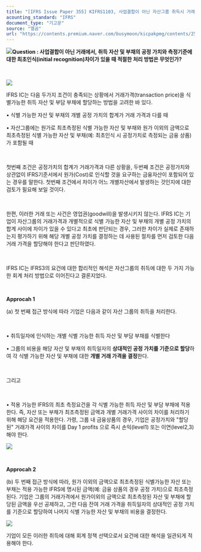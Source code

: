 ```yaml
---
title: "[IFRS Issue Paper 355] KIFRS1103, 사업결합이 아닌 자산그룹 취득시 거래원가 배분 회계처리"
acounting_standard: "IFRS"
document_type: "기고문"
source: "엘곰"
url: "https://contents.premium.naver.com/busymoon/kicpakpmg/contents/250128181403566ig"
---
```

![](https://n2.news.naver.com/l.gif?type=content)**Question : 사업결합이 아닌 거래에서, 취득 자산 및 부채의 공정 가치와 측정기준에 대한 최초인식(initial recognition)차이가 있을 때 적절한 처리 방법은 무엇인가?**

​

![](https://scs-phinf.pstatic.net/MjAyNTAxMjhfMTgy/MDAxNzM4MDQ4MTQ4NDcx.NjwzUUg0CThVZcQSO_aezhJmURcB4sFMapuPK8gbM2cg.NwrTyX4ukwZecc3evs871HZx-_ZhjWKjn6WJflI_kjwg.PNG/image.png?type=w800)

IFRS IC는 다음 두가지 조건이 충족되는 상황에서 거래가격(transaction price)을 식별가능한 취득 자산 및 부담 부채에 할당하는 방법을 고려한 바 있다.

• 식별 가능한 자산 및 부채의 개별 공정 가치의 합계가 거래 가격과 다를 때

• 자산그룹에는 원가로 최초측정된 식별 가능한 자산 및 부채와 원가 이외의 금액으로 최초측정된 식별 가능한 자산 및 부채(예: 최초인식 시 공정가치로 측정되는 금융 상품)가 포함될 때

​

첫번째 조건은 공정가치의 합계가 거래가격과 다른 상황을, 두번째 조건은 공정가치와 상관없이 IFRS기준서에서 원가(Cost)로 인식할 것을 요구하는 금융자산이 포함되어 있는 경우를 말한다. 첫번째 조건에서 차이가 어느 개별자산에서 발생하는 것인지에 대한 검토가 필요해 보일 것이다.

​

한편, 이러한 거래 또는 사건은 영업권(goodwill)을 발생시키지 않는다. IFRS IC는 기업이 자산그룹의 거래가격과 개별적으로 식별 가능한 자산 및 부채의 개별 공정 가치의 합계 사이에 차이가 있을 수 있다고 최초에 판단되는 경우, 그러한 차이가 실제로 존재하는지 평가하기 위해 해당 개별 공정 가치를 결정하는 데 사용된 절차를 먼저 검토한 다음 거래 가격을 할당해야 한다고 판단하였다.

​

IFRS IC는 IFRS3의 요건에 대한 합리적인 해석은 자산그룹의 취득에 대한 두 가지 가능한 회계 처리 방법으로 이어진다고 결론지었다.

​

**Approcah 1**

(a) 첫 번째 접근 방식에 따라 기업은 다음과 같이 자산 그룹의 취득을 처리한다.

​

• 취득일자에 인식하는 개별 식별 가능한 취득 자산 및 부담 부채를 식별한다

• 그룹의 비용을 해당 자산 및 부채의 취득일자의 **상대적인 공정 가치를 기준으로 할당**하여 각 식별 가능한 자산 및 부채에 대한 **개별 거래 가격을 결정**한다.

​

그리고

​

• 적용 가능한 IFRS의 최초 측정요건을 각 식별 가능한 취득 자산 및 부담 부채에 적용한다. 즉, 자산 또는 부채가 최초측정된 금액과 개별 거래가격 사이의 차이를 처리하기 위해 해당 요건을 적용한다. 가령, 그룹 내 금융상품의 경우, 기업은 공정가치와 "할당된" 거래가격 사이의 차이를 Day 1 profits 으로 즉시 손익(level1) 또는 이연(level2,3)해야 한다.

![](https://scs-phinf.pstatic.net/MjAyNTAxMjhfNjIg/MDAxNzM4MDU0Nzg5Mzcw.wosmFsuQF8o44hU177sApTGxK0v9mMzOHqjf2u7ZeAQg.FlaD4XkOinQH6c9VJSgrJb4o4R3GawidJWH3F-lVVsog.PNG/image.png?type=w800)

​

**Approcah 2**

(b) 두 번째 접근 방식에 따라, 원가 이외의 금액으로 최초측정된 식별가능한 자산 또는 부채는 적용 가능한 IFRS에 명시된 금액(예: 금융 상품의 경우 공정 가치)으로 최초측정된다. 기업은 그룹의 거래가격에서 원가이외의 금액으로 최초측정된 자산 및 부채에 할당된 금액을 우선 공제하고, 그런 다음 잔여 거래 가격을 취득일자의 상대적인 공정 가치를 기준으로 할당하여 나머지 식별 가능한 자산 및 부채의 비용을 결정한다.

![](https://scs-phinf.pstatic.net/MjAyNTAxMjhfMjgg/MDAxNzM4MDU1NDQ0MDM0.GKFqYRRFXZPi_ibCdPXW30QSIJ_IkVZq4t0HuhBYzAEg.JXubxblTudThs4nf9HWKeu-q_2KiW_ZCczBvChblvR8g.PNG/image.png?type=w800)

기업이 모든 이러한 취득에 대해 회계 정책 선택으로서 요건에 대한 해석을 일관되게 적용해야 한다.